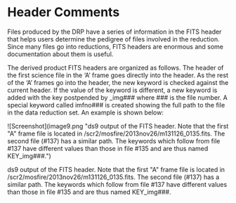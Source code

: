 # Header Comments

Files produced by the DRP have a series of information in the FITS header that helps users determine the pedigree of files involved in the reduction. Since many files go into reductions, FITS headers are enormous and some documentation about them is useful.

The derived product FITS headers are organized as follows. The header of the first science file in the ‘A’ frame goes directly into the header. As the rest of the ‘A’ frames go into the header, the new keyword is checked against the current header. If the value of the keyword is different, a new keyword is added with the key postpended by _img### where ### is the file number. A special keyword called imfno### is created showing the full path to the file in the data reduction set. An example is shown below:

![Screenshot](image9.png "ds9 output of the FITS header. Note that the first "A" frame file is located in /scr2/mosfire/2013nov26/m131126_0135.fits. The second file (#137) has a similar path. The keywords which follow from file #137 have different values than those in file #135 and are thus named KEY_img###.")

ds9 output of the FITS header. Note that the first "A" frame file is located in /scr2/mosfire/2013nov26/m131126_0135.fits. The second file (#137) has a similar path. The keywords which follow from file #137 have different values than those in file #135 and are thus named KEY_img###.
